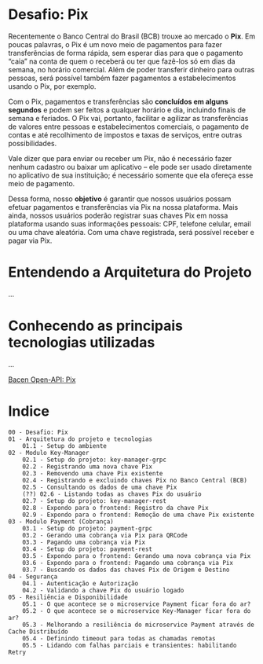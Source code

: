 # Desafio: Pix

Recentemente o Banco Central do Brasil (BCB) trouxe ao mercado o **Pix**. Em poucas palavras, o Pix é um novo meio de pagamentos para fazer transferências de forma rápida, sem esperar dias para que o pagamento “caia” na conta de quem o receberá ou ter que fazê-los só em dias da semana, no horário comercial. Além de poder transferir dinheiro para outras pessoas, será possível também fazer pagamentos a estabelecimentos usando o Pix, por exemplo.

Com o Pix, pagamentos e transferências são **concluídos em alguns segundos** e podem ser feitos a qualquer horário e dia, incluindo finais de semana e feriados. O Pix vai, portanto, facilitar e agilizar as transferências de valores entre pessoas e estabelecimentos comerciais, o pagamento de contas e até recolhimento de impostos e taxas de serviços, entre outras possibilidades.

Vale dizer que para enviar ou receber um Pix, não é necessário fazer nenhum cadastro ou baixar um aplicativo – ele pode ser usado diretamente no aplicativo de sua instituição; é necessário somente que ela ofereça esse meio de pagamento. 

Dessa forma, nosso **objetivo** é garantir que nossos usuários possam efetuar pagamentos e transferências via Pix na nossa plataforma. Mais ainda, nossos usuários poderão registrar suas chaves Pix em nossa plataforma usando suas informações pessoais: CPF, telefone celular, email ou uma chave aleatória. Com uma chave registrada, será possível receber e pagar via Pix.

# Entendendo a Arquitetura do Projeto

...

# Conhecendo as principais tecnologias utilizadas

...

[Bacen Open-API: Pix](https://github.com/bacen/pix-dict-api/tree/master/openapi)

# Indice

    00 - Desafio: Pix
    01 - Arquitetura do projeto e tecnologias
        01.1 - Setup do ambiente
    02 - Modulo Key-Manager
        02.1 - Setup do projeto: key-manager-grpc
        02.2 - Registrando uma nova chave Pix
        02.3 - Removendo uma chave Pix existente
        02.4 - Registrando e excluindo chaves Pix no Banco Central (BCB)
        02.5 - Consultando os dados de uma chave Pix
        (??) 02.6 - Listando todas as chaves Pix do usuário
        02.7 - Setup do projeto: key-manager-rest
        02.8 - Expondo para o frontend: Registro da chave Pix
        02.9 - Expondo para o frontend: Remoção de uma chave Pix existente
    03 - Modulo Payment (Cobrança)
        03.1 - Setup do projeto: payment-grpc
        03.2 - Gerando uma cobrança via Pix para QRCode
        03.3 - Pagando uma cobrança via Pix
        03.4 - Setup do projeto: payment-rest
        03.5 - Expondo para o frontend: Gerando uma nova cobrança via Pix
        03.6 - Expondo para o frontend: Pagando uma cobrança via Pix
        03.7 - Buscando os dados das chaves Pix de Origem e Destino
    04 - Segurança
        04.1 - Autenticação e Autorização
        04.2 - Validando a chave Pix do usuário logado
    05 - Resiliência e Disponibilidade
        05.1 - O que acontece se o microservice Payment ficar fora do ar?
        05.2 - O que acontece se o microservice Key-Manager ficar fora do ar?
        05.3 - Melhorando a resiliência do microservice Payment através de Cache Distribuído
        05.4 - Definindo timeout para todas as chamadas remotas
        05.5 - Lidando com falhas parciais e transientes: habilitando Retry